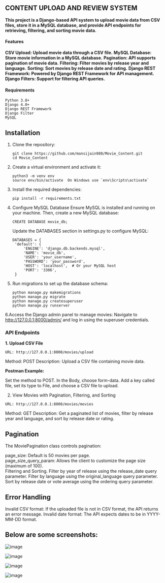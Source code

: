 ## CONTENT UPLOAD AND REVIEW SYSTEM

**This project is a Django-based API system to upload movie data from CSV files, store it in a MySQL database, and provide API endpoints for retrieving, filtering, and sorting movie data.**

#### Features

**CSV Upload: Upload movie data through a CSV file.**
**MySQL Database: Store movie information in a MySQL database.**
**Pagination: API supports pagination of movie data.**
**Filtering: Filter movies by release year and language.**
**Sorting: Sort movies by release date and rating.**
**Django REST Framework: Powered by Django REST Framework for API management.**
**Django Filters: Support for filtering API queries.**


#### Requirements

~~~
Python 3.8+
Django 4.0+
Django REST Framework
Django Filter
MySQL
~~~

## Installation

1. Clone the repository:

   ~~~
   git clone https://github.com/mansijain980/Movie_Content.git
   cd Movie_Content
   ~~~

2. Create a virtual environment and activate it:

   ~~~
   python3 -m venv env
   source env/bin/activate  On Windows use `env\Scripts\activate`
   ~~~

3. Install the required dependencies:

   ~~~
   pip install -r requirements.txt
   ~~~

4. Configure MySQL Database
   Ensure MySQL is installed and running on your machine. Then, create a new MySQL database:

   ~~~
   CREATE DATABASE movie_db;
   ~~~

   Update the DATABASES section in settings.py to configure MySQL:

   ~~~
   DATABASES = {
    'default': {
        'ENGINE': 'django.db.backends.mysql',
        'NAME': 'movie_db',
        'USER': 'your_username',
        'PASSWORD': 'your_password',
        'HOST': 'localhost',  # Or your MySQL host
        'PORT': '3306',
    }
   ~~~




5. Run migrations to set up the database schema:
   
   ~~~
   python manage.py makemigrations
   python manage.py migrate
   python manage.py createsuperuser
   python manage.py runserver
   ~~~

6.Access the Django admin panel to manage movies:
Navigate to http://127.0.0.1:8000/admin/ and log in using the superuser credentials.

### API Endpoints

**1. Upload CSV File**
```
URL: http://127.0.0.1:8000/movies/upload
```
Method: POST
Description: Upload a CSV file containing movie data.

**Postman Example:**

Set the method to POST.
In the Body, choose form-data.
Add a key called file, set its type to File, and choose a CSV file to upload.

2. View Movies with Pagination, Filtering, and Sorting

```
URL: http://127.0.0.1:8000/movies/movies
```
Method: GET
Description: Get a paginated list of movies, filter by release year and language, and sort by release date or rating.

## Pagination
The MoviePagination class controls pagination:

page_size: Default is 50 movies per page.<br />
page_size_query_param: Allows the client to customize the page size (maximum of 100).<br />
Filtering and Sorting.
Filter by year of release using the release_date query parameter.
Filter by language using the original_language query parameter.
Sort by release date or vote average using the ordering query parameter.

## Error Handling
Invalid CSV format: If the uploaded file is not in CSV format, the API returns an error message.
Invalid date format: The API expects dates to be in YYYY-MM-DD format.

## Below are some screenshots:
![image](https://github.com/user-attachments/assets/e3a61da2-f193-41fe-b8e8-acc1f99d9972)

![image](https://github.com/user-attachments/assets/09a9391a-b89b-4fc7-b993-c66e356146af)

![image](https://github.com/user-attachments/assets/2fe4f6b3-1842-44e4-8d38-e3cb9e89ddb4)

![image](https://github.com/user-attachments/assets/f8155bcc-4cb7-4ff1-aec7-09dc069772ad)



